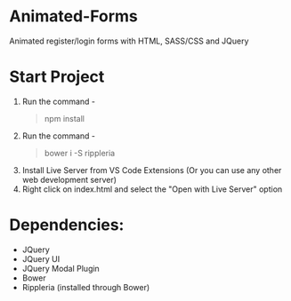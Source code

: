 # Animated-Forms
Animated register/login forms with HTML, SASS/CSS and JQuery

<h1>Start Project</h1>
<ol>
  <li>
    Run the command -
    <blockquote>npm install</blockquote>
  </li>
  <li>
    Run the command -
    <blockquote>bower i -S rippleria</blockquote>
  </li>
  <li>
    Install Live Server from VS Code Extensions (Or you can use any other web development server)
  </li>
  <li>
    Right click on index.html and select the "Open with Live Server" option
  </li>
</ol>

<h1>Dependencies:</h1>
<ul>
  <li>JQuery</li>
  <li>JQuery UI</li>
  <li>JQuery Modal Plugin</li>
  <li>Bower</li>
  <li>Rippleria (installed through Bower)</li>
</ul>
